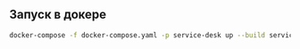 ## Запуск в докере

```bash
docker-compose -f docker-compose.yaml -p service-desk up --build service-desk-mysql service-desk-backend
```

